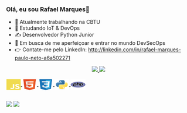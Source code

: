### Olá, eu sou Rafael Marques👋

- 🔭 Atualmente trabalhando na CBTU
- 👾 Estudando IoT & DevOps 
- ✍ Desenvolvedor Python Junior 
- 💭 Em busca de me aperfeiçoar e entrar no mundo DevSecOps
- 👉 Contate-me pelo LinkedIn: http://linkedin.com/in/rafael-marques-paulo-neto-a6a502271

<div align="center">
  <a href="https://github.com/chrys48116">
  <img height="190em" src="https://github-readme-stats.vercel.app/api?username=rafaelmarquespn&show_icons=true&theme=blue-green&include_all_commits=true&count_private=true"/>
  <img height="190em" src="https://github-readme-stats.vercel.app/api/top-langs/?username=rafaelmarquespn&layout=compact&langs_count=7&theme=blue-green"/>
</div>
  

  <div style="display: inline_block"><br>
  <img align="center" alt="Rafael-Js" height="30" width="40" src="https://raw.githubusercontent.com/devicons/devicon/master/icons/javascript/javascript-plain.svg">
  <img align="center" alt="Rafael-HTML" height="30" width="40" src="https://raw.githubusercontent.com/devicons/devicon/master/icons/html5/html5-original.svg">
  <img align="center" alt="Rafael-CSS" height="30" width="40" src="https://raw.githubusercontent.com/devicons/devicon/master/icons/css3/css3-original.svg">
  <img align="center" alt="Rafael-Python" height="30" width="40" src="https://raw.githubusercontent.com/devicons/devicon/master/icons/python/python-original.svg">
  <img align="center" alt="Rafael-PHP" height="30" width="40" src="https://raw.githubusercontent.com/devicons/devicon/master/icons/php/php-original.svg">
</div>
  
  ##
  <div>
  <a href="http://linkedin.com/in/rafael-marques-paulo-neto-a6a502271" target="_blank"><img src="https://img.shields.io/badge/-LinkedIn-%230077B5?style=for-the-badge&logo=linkedin&logoColor=white" target="_blank"></a>
  <a href = "mailto:rafaelmarquespn@gmail.com"><img src="https://img.shields.io/badge/-Gmail-%23333?style=for-the-badge&logo=gmail&logoColor=white" target="_blank"></a>
  </div>
